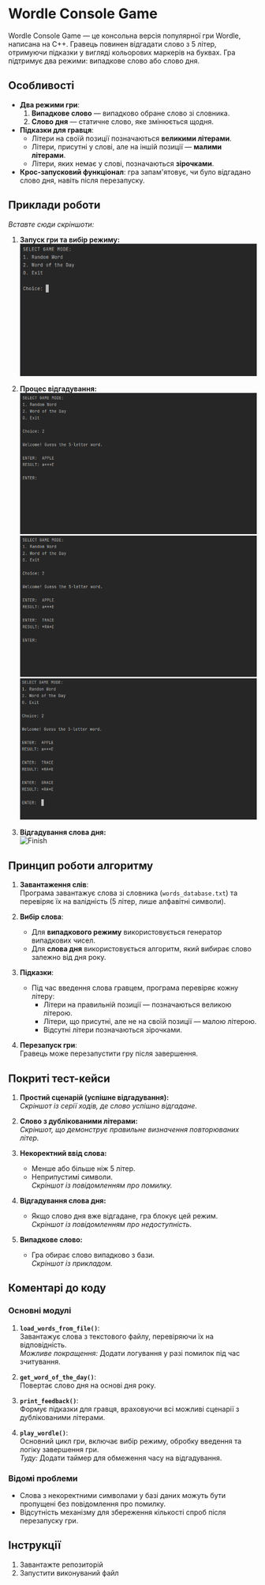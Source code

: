 # Wordle Console Game
Wordle Console Game — це консольна версія популярної гри Wordle, написана на C++. Гравець повинен відгадати слово з 5 літер, отримуючи підказки у вигляді кольорових маркерів на буквах. 
Гра підтримує два режими: випадкове слово або слово дня.

## Особливості
- **Два режими гри**:  
  1. **Випадкове слово** — випадково обране слово зі словника.  
  2. **Слово дня** — статичне слово, яке змінюється щодня.
- **Підказки для гравця**:  
  - Літери на своїй позиції позначаються **великими літерами**.  
  - Літери, присутні у слові, але на іншій позиції — **малими літерами**.  
  - Літери, яких немає у слові, позначаються **зірочками**.
- **Крос-запусковий функціонал**: гра запам'ятовує, чи було відгадано слово дня, навіть після перезапуску.

## Приклади роботи
_Вставте сюди скріншоти:_  
1. **Запуск гри та вибір режиму:**  
   ![Main Menu](image/main_menu.png)  

2. **Процес відгадування:**  
   ![Guess 1](image/guess_1.png)
   ![Guess 2](image/guess_2.png)
   ![Guess 3](image/guess_3.png)

4. **Відгадування слова дня:**  
   ![Finish](images/finish.png)  

## Принцип роботи алгоритму
1. **Завантаження слів**:  
   Програма завантажує слова зі словника (`words_database.txt`) та перевіряє їх на валідність (5 літер, лише алфавітні символи).

2. **Вибір слова**:  
   - Для **випадкового режиму** використовується генератор випадкових чисел.  
   - Для **слова дня** використовується алгоритм, який вибирає слово залежно від дня року.

3. **Підказки**:  
   - Під час введення слова гравцем, програма перевіряє кожну літеру:  
     - Літери на правильній позиції — позначаються великою літерою.  
     - Літери, що присутні, але не на своїй позиції — малою літерою.  
     - Відсутні літери позначаються зірочками.  

4. **Перезапуск гри**:  
   Гравець може перезапустити гру після завершення.

## Покриті тест-кейси
1. **Простий сценарій (успішне відгадування):**  
   _Скріншот із серії ходів, де слово успішно відгадане._
   
2. **Слово з дублікованими літерами:**  
   _Скріншот, що демонструє правильне визначення повторюваних літер._
   
3. **Некоректний ввід слова:**  
   - Менше або більше ніж 5 літер.  
   - Неприпустимі символи.  
   _Скріншот із повідомленням про помилку._

4. **Відгадування слова дня:**  
   - Якщо слово дня вже відгадане, гра блокує цей режим.  
   _Скріншот із повідомленням про недоступність._

5. **Випадкове слово:**  
   - Гра обирає слово випадково з бази.  
   _Скріншот із прикладом._

## Коментарі до коду
### Основні модулі
1. **`load_words_from_file()`**:  
   Завантажує слова з текстового файлу, перевіряючи їх на відповідність.  
   _Можливе покращення:_ Додати логування у разі помилок під час зчитування.

2. **`get_word_of_the_day()`**:  
   Повертає слово дня на основі дня року.  

3. **`print_feedback()`**:  
   Формує підказки для гравця, враховуючи всі можливі сценарії з дублікованими літерами.  

4. **`play_wordle()`**:  
   Основний цикл гри, включає вибір режиму, обробку введення та логіку завершення гри.  
   _Туду:_ Додати таймер для обмеження часу на відгадування.

### Відомі проблеми
- Слова з некоректними символами у базі даних можуть бути пропущені без повідомлення про помилку.  
- Відсутність механізму для збереження кількості спроб після перезапуску гри.  

## Інструкції
1. Завантажте репозиторій
2. Запустити виконуваний файл
